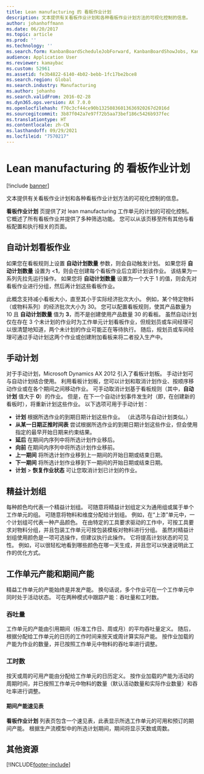 ```yaml
---
title: Lean manufacturing 的 看板作业计划
description: 文本提供有关看板作业计划和各种看板作业计划方法的可视化控制的信息。
author: johanhoffmann
ms.date: 06/20/2017
ms.topic: article
ms.prod: ''
ms.technology: ''
ms.search.form: KanbanBoardScheduleJobForward, KanbanBoardShowJobs, KanbanJobSchedulingListPage
audience: Application User
ms.reviewer: kamaybac
ms.custom: 52961
ms.assetid: fe3b4822-6140-4b02-bebb-1fc17be2bce8
ms.search.region: Global
ms.search.industry: Manufacturing
ms.author: johanho
ms.search.validFrom: 2016-02-28
ms.dyn365.ops.version: AX 7.0.0
ms.openlocfilehash: f70c3cf44ce90b13250836013636920267d2016d
ms.sourcegitcommit: 3b87f042a7e97f72b5aa73bef186c5426b937fec
ms.translationtype: HT
ms.contentlocale: zh-CN
ms.lasthandoff: 09/29/2021
ms.locfileid: "7570217"
---
```

# <a name="kanban-job-scheduling-for-lean-manufacturing"></a>Lean manufacturing 的 看板作业计划

[!include [banner](../includes/banner.md)]

文本提供有关看板作业计划和各种看板作业计划方法的可视化控制的信息。  

**看板作业计划** 页提供了对 lean manufacturing 工作单元的计划的可视化控制。 它概述了所有看板作业并提供了多种筛选功能。 您可以从该页移至所有其他与看板配置和执行相关的页面。

## <a name="automatic-scheduling-of-kanban-jobs"></a>自动计划看板作业
如果您在看板规则上设置 **自动计划数量** 参数，则会自动触发计划。 如果您将 **自动计划数量** 设置为 <**1**，则会在创建每个看板作业后立即计划该作业。 该结果为一系列先拉先运行操作。 如果您将 **自动计划数量** 设置为一个大于 1 的值，则会先对看板作业进行分组，然后再计划这些看板作业。 

此概念支持减小看板大小，直至其小于实际经济批次大小。 例如，某个特定物料（或物料系列）的经济批次大小为 30。 您可以配置看板规则，使其产品数量为 10 且 **自动计划数量** 值为 **3**，而不是创建使用产品数量 30 的看板。 虽然自动计划仅在存在 3 个未计划的作业时为工作单元计划看板作业，但规划员或车间经理可以很清楚地知道，两个未计划的作业可能正在等待执行。 随后，规划员或车间经理可通过手动计划这两个作业或创建附加看板来将二者投入生产中。

## <a name="manual-scheduling"></a>手动计划
对于手动计划，Microsoft Dynamics AX 2012 引入了看板计划板。 手动计划可与自动计划结合使用。 利用看板计划板，您可以计划和取消计划作业、按顺序移动作业或在各个期间之间移动作业。 可手动取消计划基于看板规则（其中，**自动计划** 值大于 **0**）的作业。 但是，在下一个自动计划事件发生时（即，在创建新的看板时），将重新计划这些作业。 以下选项可用于手动计划：

-   **计划** 根据所选作业的到期日期计划这些作业。 （此选项与自动计划类似。）
-   **从某一日期正推时间表** 尝试根据所选作业的到期日期计划这些作业，但会使用指定的最早开始日期来约束结果。
-   **延后** 在期间内序列中将所选计划作业移后。
-   **向前** 在期间内序列中将所选计划作业移前。
-   **上一期间** 将所选计划作业移到上一期间的开始日期或结束日期。
-   **下一期间** 将所选计划作业移到下一期间的开始日期或结束日期。
-   **计划** &gt; **恢复作业状态** 可让您取消计划已计划的作业。

## <a name="lean-scheduling-groups"></a>精益计划组
每种颜色均代表一个精益计划组。 可随意将精益计划组定义为通用组或属于单个工作单元的组。 可随意将物料和维度分配给计划组。 例如，在“上漆”单元中，一个计划组可代表一种产品颜色。 在由特定的工具要求驱动的工作中，可按工具要求对物料分组，并且包装工作单元可按包装模板对物料进行分组。 虽然对精益计划组使用颜色是一项可选操作，但建议执行此操作。 它将提高计划状态的可见性。 例如，可以很轻松地看到哪些颜色在哪一天生成，并且您可以快速说明此工作的优化方式。

## <a name="work-cell-capacity-and-period-capacity"></a>工作单元产能和期间产能
精益工作单元的产能始终是并发产能。 换句话说，多个作业可在一个工作单元中同时处于活动状态。 可在两种模式中跟踪产能：吞吐量和工时数。

### <a name="throughput"></a>吞吐量

工作单元的产能由引用期间（标准工作日、周或月）的平均吞吐量定义。 随后，根据分配给工作单元的日历的工作时间来按天或周计算实际产能。 按作业加载的产能为作业的数量，并已按照工作单元中物料的吞吐率进行调整。

### <a name="hours"></a>工时数

按天或周的可用产能由分配给工作单元的日历定义。 按作业加载的产能为活动的周期时间，并已按照工作单元中物料的数量（默认活动数量和实际作业数量）和吞吐率进行调整。

#### <a name="period-capacity-factbox"></a>期间产能速见表

**看板作业计划** 列表页包含一个速见表，此表显示所选工作单元的可用和预订的期间产能。 根据生产流模型中的所选计划期间，期间将显示天数或周数。

## <a name="additional-resources"></a>其他资源





[!INCLUDE[footer-include](../../includes/footer-banner.md)]